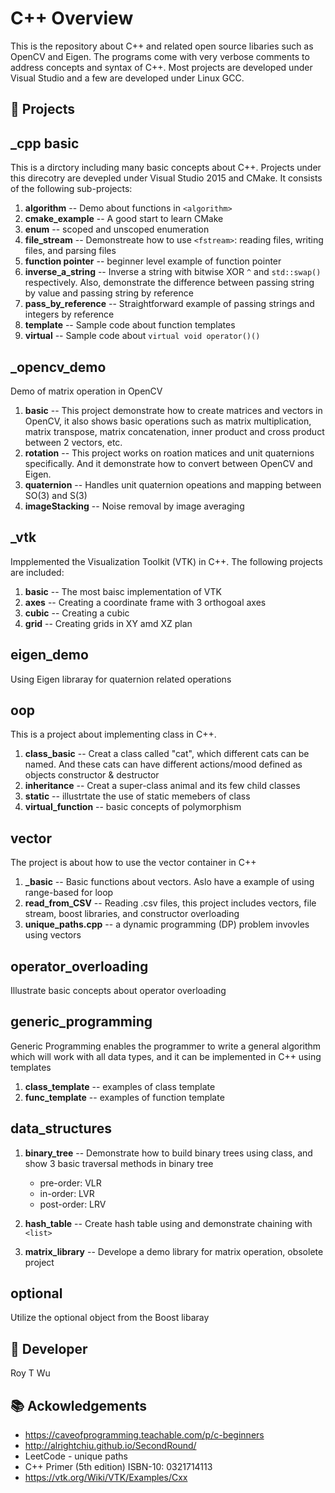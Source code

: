 # C++ Overview
This is the repository about C++ and related open source libaries such as OpenCV and Eigen. The programs come with very verbose comments to address concepts and syntax of C++. Most projects are developed under Visual Studio and a few are developed under Linux GCC.


💾 Projects
------------

## _cpp basic 
This is a dirctory including many basic concepts about C++. Projects under this direcotry are devepled under Visual Studio 2015 and CMake. It consists of the following sub-projects: 

1. **algorithm** -- Demo about functions in `<algorithm>`   
2. **cmake_example** -- A good start to learn CMake   
3. **enum** -- scoped and unscoped enumeration  
4. **file_stream** -- Demonstreate how to use `<fstream>`: reading files, writing files, and parsing files  
5. **function pointer** -- beginner level example of function pointer  
6. **inverse_a_string** -- Inverse a string with bitwise XOR `^` and `std::swap()` respectively. Also, demonstrate the difference   between passing string by value and passing string by reference  
7. **pass_by_reference** -- Straightforward example of passing strings and integers by reference  
8. **template** -- Sample code about function templates
9. **virtual** -- Sample code about `virtual void operator()()` 

## _opencv_demo
Demo of matrix operation in OpenCV
1. **basic** -- 
  This project demonstrate how to create matrices and vectors in OpenCV, it also shows basic operations such as matrix multiplication, matrix transpose, matrix concatenation, inner product and cross product between 2 vectors, etc.
2. **rotation** --
  This project works on roation matices and unit quaternions specifically. And it demonstrate how to convert between OpenCV and Eigen.
3. **quaternion** --
  Handles unit quaternion opeations and mapping between SO(3) and S(3)
4. **imageStacking** --
  Noise removal by image averaging
   
  

## _vtk
Impplemented the Visualization Toolkit (VTK) in C++. The following projects are included: 
1. **basic** -- The most baisc implementation of VTK
2. **axes**  -- Creating a coordinate frame with 3 orthogoal axes
3. **cubic** -- Creating a cubic
4. **grid**  -- Creating grids in XY amd XZ plan

## eigen_demo
Using Eigen libraray for quaternion related operations

## oop
This is a project about implementing class in C++. 
1. **class_basic** -- Creat a class called "cat", which different cats can be named. And these cats can have different actions/mood defined as objects constructor & destructor    
2. **inheritance** -- Creat a super-class animal and its few child classes
3. **static** -- illustrtate the use of static memebers of class
4. **virtual_function** --  basic concepts of polymorphism
	
## vector
The project is about how to use the vector container in C++
1. **_basic** -- Basic functions about vectors. Aslo have a example of using range-based for loop
2. **read_from_CSV** -- Reading .csv files, this project includes vectors, file stream, boost libraries, and constructor overloading
3. **unique_paths.cpp** -- a dynamic programming (DP) problem invovles using vectors

## operator_overloading
Illustrate basic concepts about operator overloading

## generic_programming
Generic Programming enables the programmer to write a general algorithm which will work with all data types, and it can be implemented in C++ using templates
1. **class_template** -- examples of class template
2. **func_template** --  examples of function template

##  data_structures 
1. **binary_tree** --   Demonstrate how to build binary trees using class, and show 3 basic traversal methods in binary tree
   - pre-order: VLR  
   - in-order: LVR
   - post-order: LRV
   
2. **hash_table** -- Create hash table using <vector> and demonstrate chaining with `<list>`
	
3. **matrix_library** -- Develope a demo library for matrix operation, obsolete project   

## optional
Utilize the optional object from the Boost libaray




🤖 Developer 
------
Roy T Wu
   
    

📚 Ackowledgements
---------------
- https://caveofprogramming.teachable.com/p/c-beginners  
- http://alrightchiu.github.io/SecondRound/
- LeetCode - unique paths
- C++ Primer (5th edition) ISBN-10: 0321714113
- https://vtk.org/Wiki/VTK/Examples/Cxx
